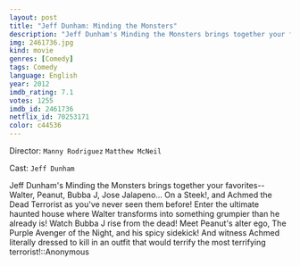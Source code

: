 ```yaml
---
layout: post
title: "Jeff Dunham: Minding the Monsters"
description: "Jeff Dunham's Minding the Monsters brings together your favorites-- Walter, Peanut, Bubba J, Jose Jalapeno... On a Steek!, and Achmed the Dead Terrorist as you've never seen them before! Enter the ultimate haunted house where Walter transforms into something grumpier than he already is! Watch Bubba J rise from the dead! Meet Peanut's alter ego, The Purple Avenger of the Night, and his spicy sidekick! And witness Achmed literally dressed to kill in an outfit that would terrify the most terrifying terrorist!.."
img: 2461736.jpg
kind: movie
genres: [Comedy]
tags: Comedy 
language: English
year: 2012
imdb_rating: 7.1
votes: 1255
imdb_id: 2461736
netflix_id: 70253171
color: c44536
---
```

Director: `Manny Rodriguez` `Matthew McNeil`  

Cast: `Jeff Dunham` 

Jeff Dunham's Minding the Monsters brings together your favorites-- Walter, Peanut, Bubba J, Jose Jalapeno... On a Steek!, and Achmed the Dead Terrorist as you've never seen them before! Enter the ultimate haunted house where Walter transforms into something grumpier than he already is! Watch Bubba J rise from the dead! Meet Peanut's alter ego, The Purple Avenger of the Night, and his spicy sidekick! And witness Achmed literally dressed to kill in an outfit that would terrify the most terrifying terrorist!::Anonymous